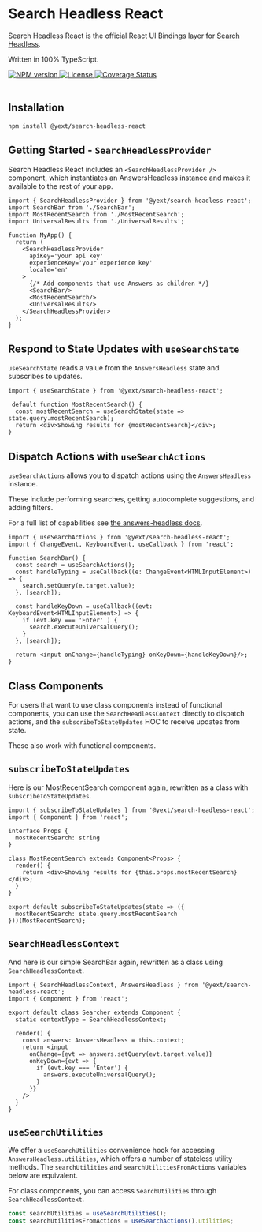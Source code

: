 # Search Headless React

Search Headless React is the official React UI Bindings layer for [Search Headless](https://www.npmjs.com/package/@yext/answers-headless).

Written in 100% TypeScript.

<div>
  <a href="https://npmjs.org/package/@yext/search-headless-react">
    <img src="https://img.shields.io/npm/v/@yext/search-headless-react" alt="NPM version"/>
  </a>
  <a href="./LICENSE">
    <img src="https://img.shields.io/badge/License-BSD%203--Clause-blue.svg" alt="License"/>
  </a>
  <a href='https://coveralls.io/github/yext/search-headless-react?branch=main'>
    <img src='https://coveralls.io/repos/github/yext/search-headless-react/badge.svg?branch=main' alt='Coverage Status' />
  </a>
</div>
<br>

## Installation

```shell
npm install @yext/search-headless-react
```

## Getting Started - `SearchHeadlessProvider`

Search Headless React includes an `<SearchHeadlessProvider />` component, which instantiates an AnswersHeadless instance and makes it available to the rest of your app.

```tsx
import { SearchHeadlessProvider } from '@yext/search-headless-react';
import SearchBar from './SearchBar';
import MostRecentSearch from './MostRecentSearch';
import UniversalResults from './UniversalResults';

function MyApp() {
  return (
    <SearchHeadlessProvider
      apiKey='your api key'
      experienceKey='your experience key'
      locale='en'
    >
      {/* Add components that use Answers as children */}
      <SearchBar/>
      <MostRecentSearch/>
      <UniversalResults/>
    </SearchHeadlessProvider>
  );
}
```

## Respond to State Updates with `useSearchState`

`useSearchState` reads a value from the `AnswersHeadless` state and subscribes to updates.

```tsx
import { useSearchState } from '@yext/search-headless-react';

 default function MostRecentSearch() {
  const mostRecentSearch = useSearchState(state => state.query.mostRecentSearch);
  return <div>Showing results for {mostRecentSearch}</div>;
}
```

## Dispatch Actions with `useSearchActions`

`useSearchActions` allows you to dispatch actions using the `AnswersHeadless` instance.

These include performing searches, getting autocomplete suggestions, and adding filters.

For a full list of capabilities see [the answers-headless docs](https://www.npmjs.com/package/@yext/answers-headless).

```tsx
import { useSearchActions } from '@yext/search-headless-react';
import { ChangeEvent, KeyboardEvent, useCallback } from 'react';

function SearchBar() {
  const search = useSearchActions();
  const handleTyping = useCallback((e: ChangeEvent<HTMLInputElement>) => {
    search.setQuery(e.target.value);
  }, [search]);
  
  const handleKeyDown = useCallback((evt: KeyboardEvent<HTMLInputElement>) => {
    if (evt.key === 'Enter' ) {
      search.executeUniversalQuery();
    }
  }, [search]);

  return <input onChange={handleTyping} onKeyDown={handleKeyDown}/>;
}
```

## Class Components

For users that want to use class components instead of functional components, you can use the `SearchHeadlessContext` directly to dispatch actions, and the `subscribeToStateUpdates` HOC to receive updates from state.

These also work with functional components.

## `subscribeToStateUpdates`

Here is our MostRecentSearch component again, rewritten as a class with `subscribeToStateUpdates`.

```tsx
import { subscribeToStateUpdates } from '@yext/search-headless-react';
import { Component } from 'react';

interface Props {
  mostRecentSearch: string
}

class MostRecentSearch extends Component<Props> {
  render() {
    return <div>Showing results for {this.props.mostRecentSearch}</div>;
  }
}

export default subscribeToStateUpdates(state => ({
  mostRecentSearch: state.query.mostRecentSearch
}))(MostRecentSearch);
```

## `SearchHeadlessContext`

And here is our simple SearchBar again, rewritten as a class using `SearchHeadlessContext`.

```tsx
import { SearchHeadlessContext, AnswersHeadless } from '@yext/search-headless-react';
import { Component } from 'react';

export default class Searcher extends Component {
  static contextType = SearchHeadlessContext;

  render() {
    const answers: AnswersHeadless = this.context;
    return <input
      onChange={evt => answers.setQuery(evt.target.value)}
      onKeyDown={evt => {
        if (evt.key === 'Enter') {
          answers.executeUniversalQuery();
        }
      }}
    />
  }
}
```

## `useSearchUtilities`

We offer a `useSearchUtilities` convenience hook for accessing `AnswersHeadless.utilities`, which offers a number of stateless utility methods.
The `searchUtilities` and `searchUtilitiesFromActions` variables below are equivalent.

For class components, you can access `SearchUtilities` through `SearchHeadlessContext`.

```ts
const searchUtilities = useSearchUtilities();
const searchUtilitiesFromActions = useSearchActions().utilities;
```
